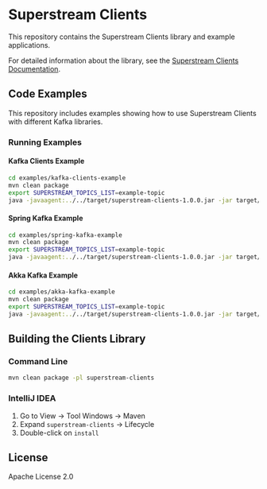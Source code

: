 # Superstream Clients

This repository contains the Superstream Clients library and example applications.

For detailed information about the library, see the [Superstream Clients Documentation](https://github.com/superstreamlabs/superstream-clients-parent/README.md).

## Code Examples

This repository includes examples showing how to use Superstream Clients with different Kafka libraries.

### Running Examples

#### Kafka Clients Example

```bash
cd examples/kafka-clients-example
mvn clean package
export SUPERSTREAM_TOPICS_LIST=example-topic
java -javaagent:../../target/superstream-clients-1.0.0.jar -jar target/kafka-clients-example-1.0.0-jar-with-dependencies.jar
```

#### Spring Kafka Example

```bash
cd examples/spring-kafka-example
mvn clean package
export SUPERSTREAM_TOPICS_LIST=example-topic
java -javaagent:../../target/superstream-clients-1.0.0.jar -jar target/spring-kafka-example-1.0.0.jar
```

#### Akka Kafka Example

```bash
cd examples/akka-kafka-example
mvn clean package
export SUPERSTREAM_TOPICS_LIST=example-topic
java -javaagent:../../target/superstream-clients-1.0.0.jar -jar target/akka-kafka-example-1.0.0-jar-with-dependencies.jar
```

## Building the Clients Library

### Command Line

```bash
mvn clean package -pl superstream-clients
```

### IntelliJ IDEA

1. Go to View → Tool Windows → Maven
2. Expand `superstream-clients` → Lifecycle
3. Double-click on `install`


## License

Apache License 2.0
